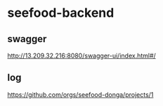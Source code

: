 # seefood-backend


## swagger
http://13.209.32.216:8080/swagger-ui/index.html#/

## log
https://github.com/orgs/seefood-donga/projects/1
